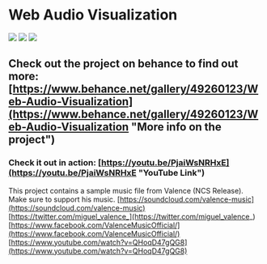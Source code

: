 # Web Audio Visualization

![](https://mir-s3-cdn-cf.behance.net/project_modules/max_3840/46ce0a49260123.58b1731a3831a.png)
![](https://mir-s3-cdn-cf.behance.net/project_modules/max_3840/57465549260123.58b1731a37e84.png)
![](https://mir-s3-cdn-cf.behance.net/project_modules/max_3840/3e46fc49260123.58b1731a3776d.png)

## Check out the project on behance to find out more: [https://www.behance.net/gallery/49260123/Web-Audio-Visualization](https://www.behance.net/gallery/49260123/Web-Audio-Visualization "More info on the project")

### Check it out in action: [https://youtu.be/PjaiWsNRHxE](https://youtu.be/PjaiWsNRHxE "YouTube Link")

This project contains a sample music file from Valence (NCS Release). Make sure to support his music.
[https://soundcloud.com/valence-music](https://soundcloud.com/valence-music)
[https://twitter.com/miguel_valence_](https://twitter.com/miguel_valence_)
[https://www.facebook.com/ValenceMusicOfficial/](https://www.facebook.com/ValenceMusicOfficial/)
[https://www.youtube.com/watch?v=QHoqD47gQG8](https://www.youtube.com/watch?v=QHoqD47gQG8)
